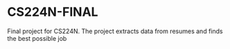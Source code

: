 # CS224N-FINAL
Final project for CS224N. The project extracts data from resumes and finds the best possible job
